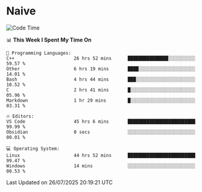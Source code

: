 # Naive
<!-- ## 日拱一卒，功不唐捐 -->
<!-- [![GitHub Streak](https://streak-stats.demolab.com/?user=XiaoXKKK)](https://git.io/streak-stats) -->
<!--START_SECTION:waka-->
![Code Time](http://img.shields.io/badge/Code%20Time-522%20hrs%2032%20mins-blue)

📊 **This Week I Spent My Time On** 

```text
💬 Programming Languages: 
C++                      26 hrs 52 mins      ███████████████░░░░░░░░░░   59.57 % 
Other                    6 hrs 19 mins       ████░░░░░░░░░░░░░░░░░░░░░   14.01 % 
Bash                     4 hrs 44 mins       ███░░░░░░░░░░░░░░░░░░░░░░   10.52 % 
C                        2 hrs 41 mins       █░░░░░░░░░░░░░░░░░░░░░░░░   05.96 % 
Markdown                 1 hr 29 mins        █░░░░░░░░░░░░░░░░░░░░░░░░   03.31 % 

🔥 Editors: 
VS Code                  45 hrs 6 mins       █████████████████████████   99.99 % 
Obsidian                 0 secs              ░░░░░░░░░░░░░░░░░░░░░░░░░   00.01 % 

💻 Operating System: 
Linux                    44 hrs 52 mins      █████████████████████████   99.47 % 
Windows                  14 mins             ░░░░░░░░░░░░░░░░░░░░░░░░░   00.53 % 
```


 Last Updated on 26/07/2025 20:19:21 UTC
<!--END_SECTION:waka-->
